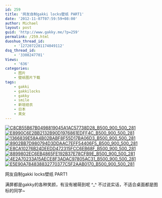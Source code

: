 ```yaml
---
id: 259
title: '网友自制gakki locks壁纸 PART1'
date: '2012-11-07T07:59:59+08:00'
author: Michael
layout: post
guid: 'http://www.gakky.me/?p=259'
permalink: /259.html
duoshuo_thread_id:
    - '1272072281174049112'
dsq_thread_id:
    - '3308247701'
Views:
    - '636'
categories:
    - 图片
    - 壁纸图片下载
tags:
    - gakki
    - gakkilocks
    - gakky
    - smile
    - 新垣结衣
    - 日本
    - 美女
---
```


[![C8CB55B67B0498819045A1AC57738D28_B500_900_500_281](http://www.yui-aragaki.org/wp-content/uploads/img/C8CB55B67B0498819045A1AC57738D28_B500_900_500_281.jpeg)](http://www.yui-aragaki.org/wp-content/uploads/img/C8CB55B67B0498819045A1AC57738D28_B1280_1280_1280_720.jpeg) [![E8990C6E2BB2132B90D1976861EDFF4C_B500_900_500_281](http://www.yui-aragaki.org/wp-content/uploads/img/E8990C6E2BB2132B90D1976861EDFF4C_B500_900_500_281.jpeg)](http://www.yui-aragaki.org/wp-content/uploads/img/E8990C6E2BB2132B90D1976861EDFF4C_B1280_1280_1280_720.jpeg) [![1366839E58A4B02BABF8F55D17BA06D3_B500_900_500_281](http://www.yui-aragaki.org/wp-content/uploads/img/1366839E58A4B02BABF8F55D17BA06D3_B500_900_500_281.jpeg)](http://www.yui-aragaki.org/wp-content/uploads/img/1366839E58A4B02BABF8F55D17BA06D3_B1280_1280_1280_720.jpeg) [![8902BB7D980794D3DDAAC7EFF54406F5_B500_900_500_281](http://www.yui-aragaki.org/wp-content/uploads/img/8902BB7D980794D3DDAAC7EFF54406F5_B500_900_500_281.jpeg)](http://www.yui-aragaki.org/wp-content/uploads/img/8902BB7D980794D3DDAAC7EFF54406F5_B1280_1280_1280_720.jpeg) [![E8CA10276B24DEEDD472315FCC6EB68F_B500_900_500_281](http://www.yui-aragaki.org/wp-content/uploads/img/E8CA10276B24DEEDD472315FCC6EB68F_B500_900_500_281.jpeg)](http://www.yui-aragaki.org/wp-content/uploads/img/E8CA10276B24DEEDD472315FCC6EB68F_B1280_1280_1280_720.jpeg) [![8899802EC6EB4865FE192B37E78CFB9E_B500_900_500_281](http://www.yui-aragaki.org/wp-content/uploads/img/8899802EC6EB4865FE192B37E78CFB9E_B500_900_500_281.jpeg)](http://www.yui-aragaki.org/wp-content/uploads/img/8899802EC6EB4865FE192B37E78CFB9E_B1280_1280_1280_720.jpeg) [![4E2A70233A15AECE8F3ADAC97805AC31_B500_900_500_281](http://www.yui-aragaki.org/wp-content/uploads/img/4E2A70233A15AECE8F3ADAC97805AC31_B500_900_500_281.jpeg)](http://www.yui-aragaki.org/wp-content/uploads/img/4E2A70233A15AECE8F3ADAC97805AC31_B1280_1280_1280_720.jpeg) [![E5E90A784838832770377C5F2AAB0170_B500_900_500_281](http://www.yui-aragaki.org/wp-content/uploads/img/E5E90A784838832770377C5F2AAB0170_B500_900_500_281.jpeg)](http://www.yui-aragaki.org/wp-content/uploads/img/E5E90A784838832770377C5F2AAB0170_B1280_1280_1280_720.jpeg)

网友自制gakki locks壁纸 PART1

满屏都是gakky的各种笑颜，有没有被萌到呢 ^\_^ 不过说实话，不适合桌面都是图标的同学~